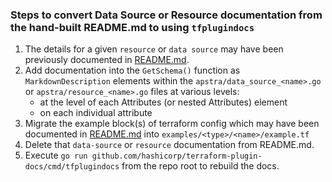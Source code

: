 ### Steps to convert Data Source or Resource documentation from the hand-built README.md to using `tfplugindocs`

1. The details for a given `resource` or `data source` may have been previously documented in [README.md](README.md).
1. Add documentation into the `GetSchema()` function as `MarkdownDescription` elements within the
`apstra/data_source_<name>.go` or `apstra/resource_<name>.go` files at various levels:
   - at the level of each Attributes (or nested Attributes) element
   - on each individual attribute
1. Migrate the example block(s) of terraform config which may have been documented in [README.md](README.md) into
`examples/<type>/<name>/example.tf`
1. Delete that `data-source` or `resource` documentation from README.md.
1. Execute `go run github.com/hashicorp/terraform-plugin-docs/cmd/tfplugindocs` from the repo root to rebuild the docs.
